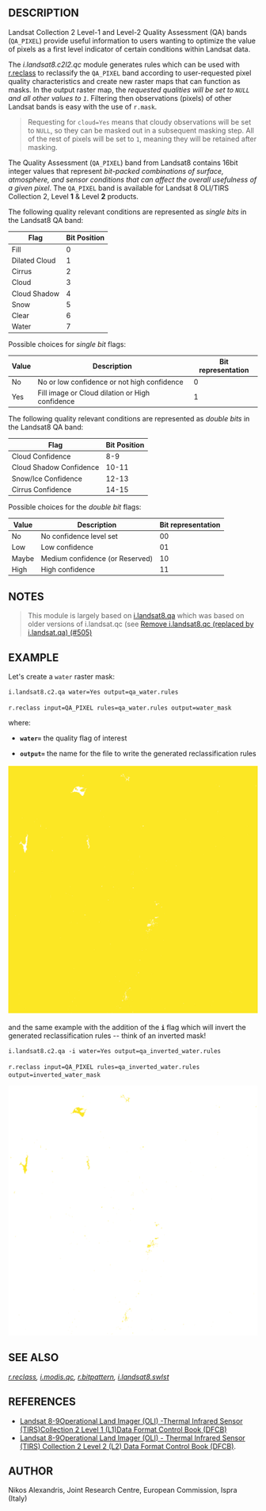 DESCRIPTION
-----------

Landsat Collection 2 Level-1 and Level-2 Quality Assessment (QA) bands
(`QA_PIXEL`) provide useful information to users wanting to optimize the value
of pixels as a first level indicator of certain conditions within Landsat data.

The *i.landsat8.c2l2.qc* module generates rules which can be used with
[r.reclass](r.reclass.html) to reclassify the `QA_PIXEL` band according to
user-requested pixel quality characteristics and create new raster maps that
can function as masks. In the output raster map, the _requested qualities will
be set to `NULL` and all other values to `1`_. Filtering then observations
(pixels) of other Landsat bands is easy with the use of `r.mask`.

> Requesting for `cloud=Yes` means that cloudy observations will be set to
> `NULL`, so they can be masked out in a subsequent masking step. All of the
> rest of pixels will be set to `1`, meaning they will be retained after
> masking.

The Quality Assessment (`QA_PIXEL`) band from Landsat8 contains 16bit integer
values that represent _bit-packed combinations of surface, atmosphere, and
sensor conditions that can affect the overall usefulness of a given pixel_. The
`QA_PIXEL` band is available for Landsat 8 OLI/TIRS Collection 2, Level **1** &
Level **2** products.

The following quality relevant conditions are represented as _single bits_ in
the Landsat8 QA band:

| Flag          | Bit Position |
|---------------|--------------|
| Fill          | 0            |
| Dilated Cloud | 1            |
| Cirrus        | 2            |
| Cloud         | 3            |
| Cloud Shadow  | 4            |
| Snow          | 5            |
| Clear         | 6            |
| Water         | 7            |

Possible choices for _single bit_ flags:

| Value | Description                                     | Bit representation |
|-------|-------------------------------------------------|--------------------|
| No    | No or low confidence or not high confidence     | 0                  |
| Yes   | Fill image or Cloud dilation or High confidence | 1                  |

The following quality relevant conditions are represented as _double bits_ in
the Landsat8 QA band:

| Flag                    | Bit Position |
|-------------------------|--------------|
| Cloud Confidence        | 8-9          |
| Cloud Shadow Confidence | 10-11        |
| Snow/Ice Confidence     | 12-13        |
| Cirrus Confidence       | 14-15        |

Possible choices for the _double bit_ flags:

| Value | Description                     | Bit representation |
|-------|---------------------------------|--------------------|
| No    | No confidence level set         | 00                 |
| Low   | Low confidence                  | 01                 |
| Maybe | Medium confidence (or Reserved) | 10                 |
| High  | High confidence                 | 11                 |

NOTES
-----

> This module is largely based on
> [i.landsat8.qa](https://gitlab.com/NikosAlexandris/i.landsat8.qa) which was
> based on older versions of i.landsat.qc (see [Remove i.landsat8.qc (replaced
> by i.landsat.qa)
> (#505)](https://github.com/OSGeo/grass-addons/commit/1e9d32fc15c771fa423c2ecde2dfe000b6255858)

EXAMPLE
-------

Let's create a `water` raster mask:

    i.landsat8.c2.qa water=Yes output=qa_water.rules

    r.reclass input=QA_PIXEL rules=qa_water.rules output=water_mask

where:

-   **`water=`** the quality flag of interest

-   **`output=`** the name for the file to write the generated reclassification
    rules

![Water mask][water-mask]

[water-mask]: figures/water_mask.png

and the same example with the addition of the **`i`** flag which will invert
the generated reclassification rules -- think of an inverted mask!

    i.landsat8.c2.qa -i water=Yes output=qa_inverted_water.rules

    r.reclass input=QA_PIXEL rules=qa_inverted_water.rules output=inverted_water_mask

![Inverted water mask][inverted-water-mask]

[inverted-water-mask]: figures/inverted_water_mask.png

SEE ALSO
--------

*[r.reclass](r.reclass.html), [i.modis.qc](i.modis.qc.html), [r.bitpattern](r.bitpattern.html), [i.landsat8.swlst](i.landsat8.swlst.html)*

REFERENCES
----------

- [Landsat 8-9Operational Land Imager (OLI) -Thermal Infrared Sensor
  (TIRS)Collection 2 Level 1 (L1)Data Format Control Book
  (DFCB)](https://prd-wret.s3.us-west-2.amazonaws.com/assets/palladium/production/atoms/files/LSDS-1822_Landsat8-9-OLI-TIRS-C2-L1-DFCB-v6.pdf)
- [Landsat 8-9Operational Land Imager (OLI) - Thermal Infrared Sensor (TIRS)
  Collection 2 Level 2 (L2) Data Format Control Book
  (DFCB)](https://prd-wret.s3.us-west-2.amazonaws.com/assets/palladium/production/atoms/files/LSDS-1328_Landsat8-9-OLI-TIRS-C2-L2-DFCB-v6.pdf).

AUTHOR
------

Nikos Alexandris, Joint Research Centre, European Commission, Ispra (Italy)
